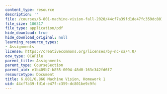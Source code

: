 ```yaml
---
content_type: resource
description: ''
file: /courses/6-801-machine-vision-fall-2020/44cf7a39fd1de47fc359dc801be9c9fc_MIT6_801F20_hw1.pdf
file_size: 106317
file_type: application/pdf
hide_download: true
hide_download_original: null
learning_resource_types:
- Assignments
license: https://creativecommons.org/licenses/by-nc-sa/4.0/
ocw_type: OCWFile
parent_title: Assignments
parent_type: CourseSection
parent_uid: e1b409b7-b855-0094-48d0-163c342fd6f7
resourcetype: Document
title: 6.801/6.866 Machine Vision, Homework 1
uid: 44cf7a39-fd1d-e47f-c359-dc801be9c9fc
---
```


